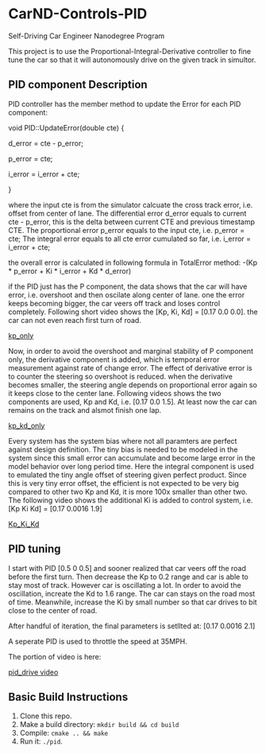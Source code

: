 # CarND-Controls-PID
Self-Driving Car Engineer Nanodegree Program

This project is to use the Proportional-Integral-Derivative controller to fine tune the car so that it will autonomously drive on the given track in simultor.


## PID component Description
PID controller has the member method to update the Error for each PID component:

void PID::UpdateError(double cte) {

  d_error = cte - p_error;
  
  p_error = cte;
  
  i_error = i_error + cte;

}

where the input cte is from the simulator calcuate the cross track error, i.e. offset from center of lane.
The differential error d_error equals to current cte - p_error, this is the delta between current CTE and previous timestamp CTE.
The proportional error p_error equals to the input cte, i.e. p_error = cte;
The integral error equals to all cte error cumulated so far, i.e. i_error = i_error + cte;

the overall error is calculated in following formula in TotalError method:
    -(Kp * p_error + Ki * i_error + Kd * d_error)

if the PID just has the P component, the data shows that the car will have error, i.e. overshoot and then oscilate along center of lane. one the error keeps becoming bigger, the car veers off track and loses control completely. Following short video shows the [Kp, Ki, Kd] = [0.17 0.0 0.0]. the car can not even reach first turn of road.

[kp_only](./output/Kp_only.mov)

Now, in order to avoid the overshoot and marginal stability of P component only, the derivative component is added, which is temporal error measurement against rate of change error. The effect of derivative error is to counter the steering so overshoot is reduced. when the derivative becomes smaller, the steering angle  depends on proportional error again so it keeps close to the center lane. Following videos shows the two components are used, Kp and Kd, i.e. [0.17 0.0 1.5]. At least now the car can remains on the track and alsmot finish one lap.

[kp_kd_only](./output/Kp_Kd_only.mov)

Every system has the system bias where not all paramters are perfect against design definition. The tiny bias is needed to be modeled in the system since this small error can accumulate and become large error in the model behavior over long period time. Here the integral component is used to emulated the tiny angle offset of steering given perfect product. Since this is very tiny error offset, the efficient is not expected to be very big compared to other two Kp and Kd, it is more 100x smaller than other two. The following video shows the additional Ki is added to control system, i.e. [Kp Ki Kd] = [0.17 0.0016 1.9]

[Kp_Ki_Kd](./output/Kp_Ki_Kd.mov)



## PID tuning
I start with PID [0.5 0 0.5] and sooner realized that car veers off the road before the first turn. Then decrease the Kp to 0.2 range and car is able to stay most of track. However car is oscillating a lot. In order to avoid the oscillation, increate the Kd to 1.6 range. The car can stays on the road most of time. Meanwhile, increase the Ki by small number so that car drives to bit close to the center of road.

After handful of iteration, the final parameters is setllted at: [0.17 0.0016 2.1]

A seperate PID is used to throttle the speed at 35MPH.

The portion of video is here:

[pid_drive video](./output/pid_drive.mov)


## Basic Build Instructions

1. Clone this repo.
2. Make a build directory: `mkdir build && cd build`
3. Compile: `cmake .. && make`
4. Run it: `./pid`. 

